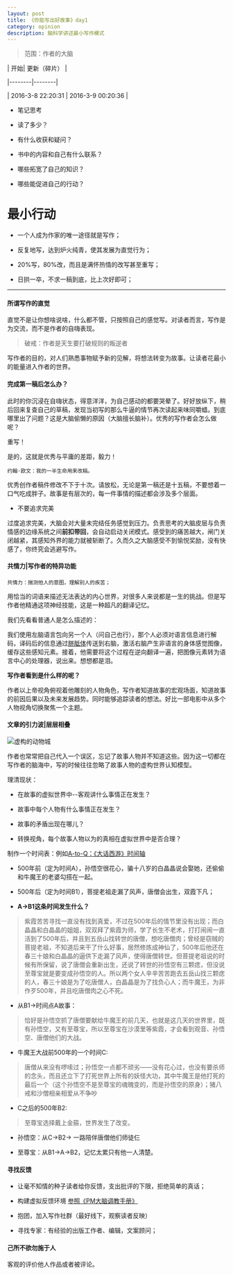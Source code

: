 ```yaml
---
layout: post
title: 《你能写出好故事》day1
category: opinion
description: 脑科学讲述最小写作模式
---
```






> 范围：作者的大脑

> 

| 开始| 更新（碎片） |

|--------|--------|

|   2016-3-8 22:20:31 | 2016-3-9 00:20:36  |



> 

+ 笔记思考

 + 读了多少？

 + 有什么收获和疑问？

 + 书中的内容和自己有什么联系？

 + 哪些拓宽了自己的知识？

 + 哪些能促进自己的行动？





# 最小行动



+ 一个人成为作家的唯一途径就是写作；

+ 反复地写，达到炉火纯青，使其发展为直觉行为；

+ 20%写，80%改，而且是满怀热情的改写甚至重写；

+ 日拱一卒，不求一稿到底，比上次好即可；





* * *





#### 所谓写作的直觉



直觉不是让你想啥说啥，什么都不管，只按照自己的感觉写。对读者而言，写作是为交流，而不是作者的自嗨表现。



> 破戒：作者是天生要打破规则的叛逆者



写作者的目的，对人们熟悉事物赋予新的见解，将想法转变为故事。让读者花最小的能量进入作者的世界。



#### 完成第一稿后怎么办？



此时的你沉浸在自嗨状态，得意洋洋，为自己感动的都要哭晕了。好好放纵下，稍后回来复查自己的草稿，发现当初写的那么牛逼的情节再次读起来味同嚼蜡。到底哪里出了问题？这是大脑偷懒的原因（大脑擅长脑补）。优秀的写作者会怎么做呢？

重写！

是的，这就是优秀与平庸的差距，毅力！

`约翰·欧文：我的一半生命用来改稿。`



优秀创作者稿件修改不下于十次。请放松，无论是第一稿还是十五稿，不要想着一口气吃成胖子。故事是有层次的，每一件事情的描述都会涉及多个层面。



+ 不要追求完美



过度追求完美，大脑会对大量未完结任务感觉到压力。负责思考的大脑皮层与负责情感的边缘系统之间**前扣带回**，会自动启动关闭模式。感受到的痛苦越大，闸门关闭越紧，其感知外界的能力就被斩断了。久而久之大脑感受不到愉悦奖励，没有快感了，你终究会逃避写作。



#### 共情力|写作者的特异功能



`共情力：揣测他人的意图，理解别人的疾苦；`



用恰当的词语来描述无法表达的内心世界，对很多人来说都是一生的挑战。但是写作者他精通这项神经技能，这是一种超凡的翻译记忆。



我们先看看普通人是怎么描述的：

我们使用左脑语言包向另一个人（问自己也行），那个人必须对语言信息进行解码，译码后的信息通过[胼胝体](https://zh.wikipedia.org/wiki/胼胝体)传送到右脑，激活右脑产生非语言的身体感觉图像，缓存这些感知元素。接着，他需要将这个过程在逆向翻译一遍，把图像元素转为语言中心的处理器，说出来。想想都是泪。



**写作者看到是什么样的呢？**

作者以上帝视角俯视着他雕刻的人物角色，写作者知道故事的宏观场面，知道故事的前因后果以及未来发展趋势。同时能够追踪读者的想法。好比一部电影中从多个人物视角切换聚焦一个主题。



#### 文章的引力波|层层相叠





![虚构的动物城](http://www.hinews.cn/pic/003/002/836/00300283667_61af2658.jpg)

作者也常常把自己代入一个误区，忘记了故事人物并不知道这些。因为这一切都在写作者的脑海中，写的时候往往忽略了故事人物的虚构世界认知模型。



理清现状：



+ 在故事的虚拟世界中--客观讲什么事情正在发生？

+ 故事中每个人物有什么事情正在发生？

+ 故事的矛盾出现在哪儿？

+ 转换视角，每个故事人物以为的真相在虚拟世界中是否合理？



制作一个时间表：例如[A-to-Q：《大话西游》时间轴](http://www.zhihu.com/question/20552286)

+ 500年前（定为时间A），孙悟空很花心，骗十八岁的白晶晶说会娶她，还偷偷和牛魔王的老婆勾搭在一起。

+ 500年后（定为时间B1），菩提老祖走漏了风声，唐僧会出生，双霞下凡；

+ **A→B1这条时间发生什么？**

> 紫霞苦苦寻找一直没有找到真爱，不过在500年后的情节里没有出现；而白晶晶和白晶晶的姐姐，双双拜了紫霞为师，学了长生不老术，打打闹闹一直活到了500年后，并且到五岳山找转世的唐僧，想吃唐僧肉；曾经是窃贼的菩提老祖，不知道后来干了什么好事，居然修炼成神仙了，500年后他还在春三十娘和白晶晶的逼供下走漏了风声，使得唐僧转世。但菩提老祖说的时候有所保留，说了唐僧会重新出生，还说了转世的孙悟空有三颗痣，但没说至尊宝就是要变成孙悟空的人。所以两个女人辛辛苦苦跑去五岳山找三颗痣的人，春三十娘是为了吃唐僧人，白晶晶是为了找负心人；而牛魔王，为非作歹500年，并且吃唐僧肉之心不死。



+ 从B1→时间点A故事：

>恰好是孙悟空抓了唐僧要献给牛魔王的前几天，也就是这几天的世界里，既有孙悟空，又有至尊宝，所以至尊宝在沙漠里等紫霞，才会看到观音、孙悟空、唐僧他们的大战。



+ 牛魔王大战前500年的一个时间C:

>唐僧从来没有啰嗦过；孙悟空一点都不顽劣——没有花心过，也没有要杀师的念头，而且还立下了打死世界上所有的妖怪大功，其中牛魔王是他打死的最后一个（这个孙悟空不是至尊宝的魂魄变的，而是孙悟空的原身）；猪八戒和沙僧相亲相爱从不争吵



+ C之后的500年B2:

>至尊宝选择戴上金箍，世界发生了改变。



+ 孙悟空：从C→B2→ 一路陪伴唐僧他们师徒仨

+ 至尊宝：从B1→A→B2，记忆太累只有他一人清楚。



#### 寻找反馈



+ 让毫不知情的种子读者给你反馈，支出批评的下限，拒绝简单的真话；

+ 构建虚拟反馈环境 [参照《PM大脑调教手册》](http://www.jianshu.com/p/ed700ecfd458)

+ 抱团，加入写作社群（最好线下，观察读者反映）

+ 寻找专家：有经验的出版工作者、编辑，文案顾问；



#### 己所不欲勿施于人



客观的评价他人作品或者被评论。